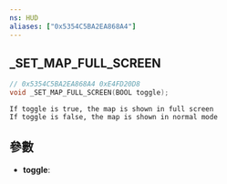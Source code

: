 ```yaml
---
ns: HUD
aliases: ["0x5354C5BA2EA868A4"]
---
```

## _SET_MAP_FULL_SCREEN

```c
// 0x5354C5BA2EA868A4 0xE4FD20D8
void _SET_MAP_FULL_SCREEN(BOOL toggle);
```

```
If toggle is true, the map is shown in full screen  
If toggle is false, the map is shown in normal mode  
```

## 參數
* **toggle**: 


